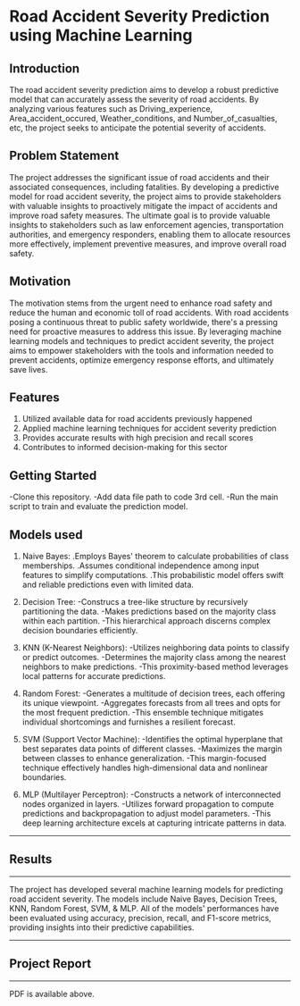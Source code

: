 # Road Accident Severity Prediction using Machine Learning 
## Introduction
The road accident severity prediction aims to develop a robust predictive model that can accurately assess the severity of road accidents. By analyzing various features such as Driving_experience, Area_accident_occured, Weather_conditions, and Number_of_casualties, etc, the project seeks to anticipate the potential severity of accidents.
## Problem Statement
The project addresses the significant issue of road accidents and their associated consequences, including fatalities. By developing a predictive model for road accident severity, the project aims to provide stakeholders with valuable insights to proactively mitigate the impact of accidents and improve road safety measures. The ultimate goal is to provide valuable insights to stakeholders such as law enforcement agencies, transportation authorities, and emergency responders, enabling them to allocate resources more effectively, implement preventive measures, and improve overall road safety.
## Motivation
The motivation stems from the urgent need to enhance road safety and reduce the human and economic toll of road accidents. With road accidents posing a continuous threat to public safety worldwide, there's a pressing need for proactive measures to address this issue. By leveraging machine learning models and techniques to predict accident severity, the project aims to empower stakeholders with the tools and information needed to prevent accidents, optimize emergency response efforts, and ultimately save lives.
## Features
1) Utilized available data for road accidents previously happened
2) Applied machine learning techniques for accident severity prediction
3) Provides accurate results with high precision and recall scores
4) Contributes to informed decision-making for this sector
## Getting Started
-Clone this repository.
-Add data file path to code 3rd cell.
-Run the main script to train and evaluate the prediction model.
## Models used
1)  Naive Bayes:
.Employs Bayes' theorem to calculate probabilities of class memberships.
.Assumes conditional independence among input features to simplify computations.
.This probabilistic model offers swift and reliable predictions even with limited data.

2) Decision Tree:
-Construcs a tree-like structure by recursively partitioning the data.
-Makes predictions based on the majority class within each partition.
-This hierarchical approach discerns complex decision boundaries efficiently.

3) KNN (K-Nearest Neighbors):
-Utilizes neighboring data points to classify or predict outcomes.
-Determines the majority class among the nearest neighbors to make predictions.
-This proximity-based method leverages local patterns for accurate predictions.

4) Random Forest:
-Generates a multitude of decision trees, each offering its unique viewpoint.
-Aggregates forecasts from all trees and opts for the most frequent prediction.
-This ensemble technique mitigates individual shortcomings and furnishes a resilient forecast.

5) SVM (Support Vector Machine):
-Identifies the optimal hyperplane that best separates data points of different classes.
-Maximizes the margin between classes to enhance generalization.
-This margin-focused technique effectively handles high-dimensional data and nonlinear boundaries.

6) MLP (Multilayer Perceptron):
-Constructs a network of interconnected nodes organized in layers.
-Utilizes forward propagation to compute predictions and backpropagation to adjust model parameters.
-This deep learning architecture excels at capturing intricate patterns in data.
___
## Results
___
The project has developed several machine learning models for predicting road accident severity. The models include Naive Bayes, Decision Trees, KNN, Random Forest, SVM, & MLP. All of the models' performances have been evaluated using accuracy, precision, recall, and F1-score metrics, providing insights into their predictive capabilities.
___
## Project Report
___
PDF is available above.
